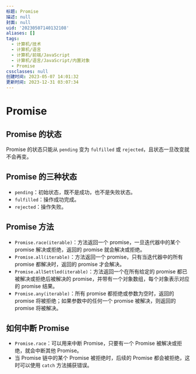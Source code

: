 ```yaml
---
标题: Promise
描述: null
封面: null
uid: '20230507140132108'
aliases: []
tags:
  - 计算机/技术
  - 计算机/语言
  - 计算机/前端/JavaScript
  - 计算机/语言/JavaScript/内置对象
  - Promise
cssclasses: null
创建时间: 2023-05-07 14:01:32
更新时间: 2023-12-31 03:07:34
---
```


# Promise

## Promise 的状态

Promise 的状态只能从 `pending` 变为 `fulfilled` 或 `rejected`，且状态一旦改变就不会再变。

## Promise 的三种状态

- `pending`：初始状态，既不是成功，也不是失败状态。
- `fulfilled`：操作成功完成。
- `rejected`：操作失败。

## Promise 方法

- `Promise.race(iterable)`：方法返回一个 promise，一旦迭代器中的某个 promise 解决或拒绝，返回的 promise 就会解决或拒绝。
- `Promise.all(iterable)`：方法返回一个 promise，只有当迭代器中的所有 promise 都解决时，返回的 promise 才会解决。
- `Promise.allSettled(iterable)`：方法返回一个在所有给定的 promise 都已被解决或拒绝后被解决的 promise，并带有一个对象数组，每个对象表示对应的 promise 结果。
- `Promise.any(iterable)`：所有 promise 都拒绝或参数为空时，返回的 promise 将被拒绝；如果参数中的任何一个 promise 被解决，则返回的 promise 将被解决。

## 如何中断 Promise

- `Promise.race`：可以用来中断 Promise，只要有一个 Promise 被解决或拒绝，就会中断其他 Promise。
- 当 Promise 链中的某个 Promise 被拒绝时，后续的 Promise 都会被拒绝，这时可以使用 `catch` 方法捕获错误。
